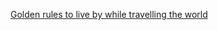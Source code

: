 ---
layout: post
wordpress_id: 1351
wordpress_url: http://noesbueno.com/archives/1351
date: '2011-11-30 13:49:10 -0600'
date_gmt: '2011-11-30 18:49:10 -0600'
body: |
  <p><a href="http://kottke.org/11/11/golden-rules-to-live-by-while-travelling-the-world">Golden rules to live by while travelling the world</a></p>
---